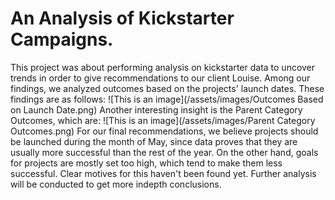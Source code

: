 # An Analysis of Kickstarter Campaigns.
This project was about performing analysis on kickstarter data to uncover trends in order to give recommendations to our client Louise.
Among our findings, we analyzed outcomes based on the projects' launch dates. These findings are as follows:
![This is an image](/assets/images/Outcomes Based on Launch Date.png)
Another interesting insight is the Parent Category Outcomes, which are:
![This is an image](/assets/images/Parent Category Outcomes.png)
For our final recommendations, we believe projects should be launched during the month of May, since data proves that they are usually more successful than the rest of the year. On the other hand, goals for projects are mostly set too high, which tend to make them less successful. Clear motives for this haven't been found yet. Further analysis will be conducted to get more indepth conclusions.

